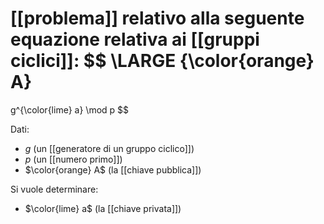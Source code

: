 [[problema]] relativo alla seguente equazione relativa ai [[gruppi ciclici]]:
$$
\LARGE 
{\color{orange} A}
=
g^{\color{lime} a} \mod p 
$$

Dati:
- $g$ (un [[generatore di un gruppo ciclico]])
- $p$ (un [[numero primo]])
- $\color{orange} A$ (la [[chiave pubblica]])

Si vuole determinare:
- $\color{lime} a$ (la [[chiave privata]])
